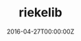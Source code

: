 ---
title: riekelib
summary: A collection of functions I use regularly.
weight: 30
tags:
- Demo
- Deep Learning
date: "2016-04-27T00:00:00Z"

# Optional external URL for project (replaces project detail page).
external_link: https://markjrieke.github.io/riekelib/

# image:
#   caption: Photo by Toa Heftiba on Unsplash
#   focal_point: Smart
---